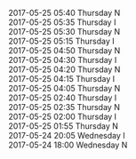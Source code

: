 2017-05-25 05:40 Thursday  N  
2017-05-25 05:35 Thursday  I  
2017-05-25 05:30 Thursday  N  
2017-05-25 05:15 Thursday  I  
2017-05-25 04:50 Thursday  N  
2017-05-25 04:30 Thursday  I  
2017-05-25 04:20 Thursday  N  
2017-05-25 04:15 Thursday  I  
2017-05-25 04:05 Thursday  N  
2017-05-25 02:40 Thursday  I  
2017-05-25 02:35 Thursday  N  
2017-05-25 02:00 Thursday  I  
2017-05-25 01:55 Thursday  N  
2017-05-24 20:05 Wednesday  I  
2017-05-24 18:00 Wednesday  N  
